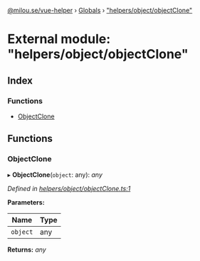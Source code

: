 [@milou.se/vue-helper](../README.md) › [Globals](../globals.md) › ["helpers/object/objectClone"](_helpers_object_objectclone_.md)

# External module: "helpers/object/objectClone"

## Index

### Functions

* [ObjectClone](_helpers_object_objectclone_.md#objectclone)

## Functions

###  ObjectClone

▸ **ObjectClone**(`object`: any): *any*

*Defined in [helpers/object/objectClone.ts:1](https://github.com/milou-se/milou-vue-helper/blob/1661c8d/src/helpers/object/objectClone.ts#L1)*

**Parameters:**

Name | Type |
------ | ------ |
`object` | any |

**Returns:** *any*

